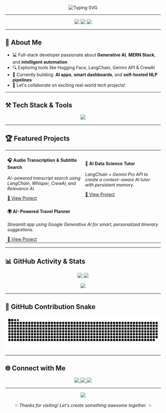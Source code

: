 <!-- Profile Header -->
<p align="center">
  <img src="https://readme-typing-svg.demolab.com?font=Fira+Code&size=25&pause=1000&color=00FFD9&center=true&vCenter=true&width=600&lines=Hi+There!+I'm+Vaishnavi+%F0%9F%91%8B;Generative+AI+%7C+MERN+Stack+Developer+%F0%9F%94%A5;CCreating+intelligent+and+scalable+apps+%F0%9F%92%BB;Let's+code+something+amazing!+%F0%9F%9A%80" alt="Typing SVG" />
</p>

---

<p align="center">
  <img src="https://img.shields.io/badge/Open%20Source%20Lover-❤️-red?style=for-the-badge">
  <img src="https://img.shields.io/badge/Generative%20AI%20Explorer-🧠-blueviolet?style=for-the-badge">
  <img src="https://img.shields.io/badge/Always%20Learning-%F0%9F%93%9A-yellow?style=for-the-badge">
</p>

---

<!-- About Me -->
## 🧠 About Me

- 💻 Full-stack developer passionate about **Generative AI**, **MERN Stack**, and **intelligent automation**
- 🔍 Exploring tools like Hugging Face, LangChain, Gemini API & CrewAI
- 🚀 Currently building: **AI apps**, **smart dashboards**, and **self-hosted NLP pipelines**
- 🤝 Let's collaborate on exciting real-world tech projects!

---

<!-- Tech Toolbox -->
## ⚒️ Tech Stack & Tools

<p align="center">
  <img src="https://skillicons.dev/icons?i=python,js,ts,react,nodejs,mongodb,express,flask,streamlit,vscode,git,github,figma,postman" />
</p>

---

<!-- Project Highlights -->
## 🏆 Featured Projects

<table>
  <tr>
    <td width="50%">
      <h4>🎧 Audio Transcription & Subtitle Search</h4>
      <p><em>AI-powered transcript search using LangChain, Whisper, CrewAI, and Relevance AI.</em></p>
      <a href="https://github.com/Vaishu-Develops/Audio-To-Text-Conversion">🔗 View Project</a>
    </td>
    <td width="50%">
      <h4>📘 AI Data Science Tutor</h4>
      <p><em>LangChain + Gemini Pro API to create a context-aware AI tutor with persistent memory.</em></p>
      <a href="https://github.com/Vaishu-Develops/AITutor">🔗 View Project</a>
    </td>
  </tr>
  <tr>
    <td colspan="2">
      <h4>🌍 AI-Powered Travel Planner</h4>
      <p><em>Streamlit app using Google Generative AI for smart, personalized itinerary suggestions.</em></p>
      <a href="https://github.com/Vaishu-Develops/data-viz-dashboard">🔗 View Project</a>
    </td>
  </tr>
</table>

---

<!-- GitHub Stats -->
## 📊 GitHub Activity & Stats

<p align="center">
  <img src="https://github-readme-stats.vercel.app/api?username=Vaishu-Develops&show_icons=true&theme=tokyonight" width="48%" />
  <img src="https://github-readme-stats.vercel.app/api/top-langs/?username=Vaishu-Develops&layout=compact&theme=tokyonight" width="48%" />
</p>

<p align="center">
  <img src="https://github-profile-trophy.vercel.app/?username=Vaishu-Develops&theme=onedark&column=4" />
</p>

---

<!-- GitHub Contribution Snake -->
## 🐍 GitHub Contribution Snake

<p align="center">
  <img src="https://raw.githubusercontent.com/Platane/snk/output/github-contribution-grid-snake.svg" />
</p>

---

<!-- Contact Section -->
## 🌐 Connect with Me

<p align="center">
  <a href="vaishnavisudarsanam11@gmail.com">
    <img src="https://img.shields.io/badge/Gmail-D14836?style=for-the-badge&logo=gmail&logoColor=white" />
  </a>
  <a href="https://www.linkedin.com/in/vaishnavi-s-629813269/">
    <img src="https://img.shields.io/badge/LinkedIn-0077B5?style=for-the-badge&logo=linkedin&logoColor=white" />
  </a>
  <a href="https://github.com/Vaishu-Develops">
    <img src="https://img.shields.io/badge/GitHub-100000?style=for-the-badge&logo=github&logoColor=white" />
  </a>
</p>

---

<!-- Footer Note -->
<p align="center">
  <img src="https://capsule-render.vercel.app/api?type=waving&color=gradient&height=100&section=footer"/>
</p>

<p align="center"><i>✨ Thanks for visiting! Let's create something awesome together. ✨</i></p>
